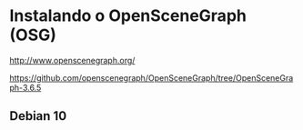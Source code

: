 # Instalando o OpenSceneGraph (OSG)

http://www.openscenegraph.org/

https://github.com/openscenegraph/OpenSceneGraph/tree/OpenSceneGraph-3.6.5

## Debian 10

